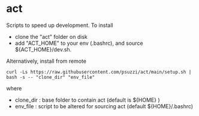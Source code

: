 # act

Scripts to speed up development. To install

- clone the "act" folder on disk
- add "ACT_HOME" to your env (.bashrc), and source ${ACT_HOME}/dev.sh.

Alternatively, install from remote

`curl -Ls https://raw.githubusercontent.com/psuzzi/act/main/setup.sh | bash -s -- "clone_dir" "env_file"`

where 
- clone_dir : base folder to contain act (default is ${HOME} ) 
- env_file : script to be altered for sourcing act (default ${HOME}/.bashrc)
